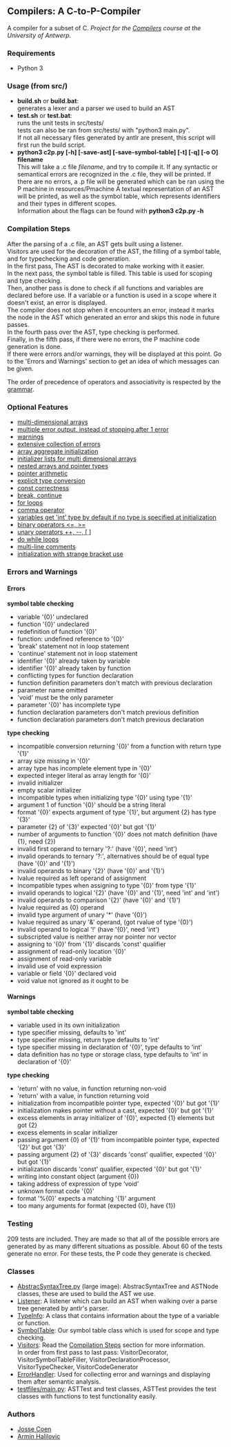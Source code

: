 ## Compilers: A C-to-P-Compiler

A compiler for a subset of C. _Project for the [Compilers](https://www.uantwerpen.be/popup/opleidingsonderdeel.aspx?catalognr=1001WETTEL&taal=en&aj=2015) course at the University of Antwerp._ 

### Requirements

*   Python 3

### Usage (from src/)

*   **build.sh** or **build.bat**:  
    generates a lexer and a parser we used to build an AST
*   **test.sh** or **test.bat**:  
    runs the unit tests in src/tests/  
    tests can also be ran from src/tests/ with "python3 main.py".  
    If not all necessary files generated by antlr are present, this script will first run the build script.
*   **python3 c2p.py [-h] [-save-ast] [-save-symbol-table] [-t] [-q] [-o O] filename**  
    This will take a .c file _filename_, and try to compile it. If any syntactic or semantical errors are recognized in the .c file, they will be printed. If there are no errors, a .p file will be generated which can be ran using the P machine in resources/Pmachine
    A textual representation of an AST will be printed, as well as the symbol table, which represents identifiers and their types in different scopes.  
    Information about the flags can be found with **python3 c2p.py -h**

### Compilation Steps

After the parsing of a .c file, an AST gets built using a listener.  
Visitors are used for the decoration of the AST, the filling of a symbol table, and for typechecking and code generation.  
In the first pass, The AST is decorated to make working with it easier.  
In the next pass, the symbol table is filled. This table is used for scoping and type checking.  
Then, another pass is done to check if all functions and variables are declared before use. If a variable or a function is used in a scope where it doesn't exist, an error is displayed.  
The compiler does not stop when it encounters an error, instead it marks the node in the AST which generated an error and skips this node in future passes.  
In the fourth pass over the AST, type checking is performed.  
Finally, in the fifth pass, if there were no errors, the P machine code generation is done.  
If there were errors and/or warnings, they will be displayed at this point. Go to the 'Errors and Warnings' section to get an idea of which messages can be given.

The order of precedence of operators and associativity is respected by the [grammar](src/C.g4).

### Optional Features

*   [multi-dimensional arrays](src/tests/programs/matrixMultiplication.c)
*   [multiple error output, instead of stopping after 1 error](src/tests/variable-declarations/char-arrays-pointers.txt)
*   [warnings](src/tests/function-declarations/22.txt)
*   [extensive collection of errors](#Errors)
*   [array aggregate initialization](src/tests/misc/multidimensional-arrays.c)
*   [initializer lists for multi dimensional arrays](src/tests/misc/multidimensional-arrays.c)
*   [nested arrays and pointer types](src/tests/variable-declarations/multi-arrays-pointers.c)
*   [pointer arithmetic](src/tests/binary-operators/pointer-arithmetic.c)
*   [explicit type conversion](src/tests/programs/areaCirclePointer.c)
*   [const correctness](src/tests/const/10.c)
*   [break, continue](src/tests/misc/for-and-while.c)
*   [for loops](src/tests/misc/for-and-while.c)
*   [comma operator](src/tests/misc/global-var.c)
*   [variables get 'int' type by default if no type is specified at initialization](src/tests/function-declarations/23.c)
*   [binary operators <=, >=](src/tests/binary-operators/correct-literals.c)
*   [unary operators ++, --, [ ]](src/tests/unary-operators/5.c)
*   [do while loops](src/tests/misc/flow-control.c)
*   [multi-line comments](src/tests/programs/primsAlgorithm.c)
*   [initialization with strange bracket use](src/tests/variable-declarations/strange-brackets.c)

### Errors and Warnings

#### Errors

**symbol table checking**

*   variable '{0}' undeclared
*   function '{0}' undeclared
*   redefinition of function '{0}'
*   function: undefined reference to '{0}'
*   'break' statement not in loop statement
*   'continue' statement not in loop statement
*   identifier '{0}' already taken by variable
*   identifier '{0}' already taken by function
*   conflicting types for function declaration
*   function definition parameters don't match with previous declaration
*   parameter name omitted
*   'void' must be the only parameter
*   parameter '{0}' has incomplete type
*   function declaration parameters don't match previous definition
*   function declaration parameters don't match previous declaration

**type checking**

*   incompatible conversion returning '{0}' from a function with return type '{1}'
*   array size missing in '{0}'
*   array type has incomplete element type in '{0}'
*   expected integer literal as array length for '{0}'
*   invalid initializer
*   empty scalar initializer
*   incompatible types when initializing type '{0}' using type '{1}'
*   argument 1 of function '{0}' should be a string literal
*   format '{0}' expects argument of type '{1}', but argument {2} has type '{3}'
*   parameter {2} of '{3}' expected '{0}' but got '{1}'
*   number of arguments to function '{0}' does not match definition (have {1}, need {2})
*   invalid first operand to ternary '?:' (have '{0}', need 'int')
*   invalid operands to ternary '?:', alternatives should be of equal type (have '{0}' and '{1}')
*   invalid operands to binary '{2}' (have '{0}' and '{1}')
*   lvalue required as left operand of assignment
*   incompatible types when assigning to type '{0}' from type '{1}'
*   invalid operands to logical '{2}' (have '{0}' and '{1}', need 'int' and 'int')
*   invalid operands to comparison '{2}' (have '{0}' and '{1}')
*   lvalue required as {0} operand
*   invalid type argument of unary '*' (have '{0}')
*   lvalue required as unary '&' operand, (got rvalue of type '{0}')
*   invalid operand to logical '!' (have '{0}', need 'int')
*   subscripted value is neither array nor pointer nor vector
*   assigning to '{0}' from '{1}' discards 'const' qualifier
*   assignment of read-only location '{0}'
*   assignment of read-only variable
*   invalid use of void expression
*   variable or field '{0}' declared void
*   void value not ignored as it ought to be

#### Warnings

**symbol table checking**

*   variable used in its own initialization
*   type specifier missing, defaults to 'int'
*   type specifier missing, return type defaults to 'int'
*   type specifier missing in declaration of '{0}', type defaults to 'int'
*   data definition has no type or storage class, type defaults to 'int' in declaration of '{0}'

**type checking**

*   'return' with no value, in function returning non-void
*   'return' with a value, in function returning void
*   initialization from incompatible pointer type, expected '{0}' but got '{1}'
*   initialization makes pointer without a cast, expected '{0}' but got '{1}'
*   excess elements in array initializer of '{0}', expected {1} elements but got {2}
*   excess elements in scalar initializer
*   passing argument {0} of '{1}' from incompatible pointer type, expected '{2}' but got '{3}'
*   passing argument {2} of '{3}' discards 'const' qualifier, expected '{0}' but got '{1}'
*   initialization discards 'const' qualifier, expected '{0}' but got '{1}'
*   writing into constant object (argument {0})
*   taking address of expression of type ‘void’
*   unknown format code '{0}'
*   format '%{0}' expects a matching '{1}' argument
*   too many arguments for format (expected {0}, have {1})

### Testing

209 tests are included. They are made so that all of the possible errors are generated by as many different situations as possible. About 60 of the tests generate no error. For these tests, the P code they generate is checked.

### Classes

*   [AbstracSyntaxTree.py](images/AbstractSyntaxTree.png) (large image): AbstracSyntaxTree and ASTNode classes, these are used to build the AST we use.
*   [Listener](images/Listener.png): A listener which can build an AST when walking over a parse tree generated by antlr's parser.
*   [TypeInfo](images/TypeInfo.png): A class that contains information about the type of a variable or function.
*   [SymbolTable](images/SymbolTable.png): Our symbol table class which is used for scope and type checking.
*   [Visitors](images/Visitors.png): Read the [Compilation Steps](#compilation) section for more information.  
    In order from first pass to last pass: VisitorDecorator, VisitorSymbolTableFiller, VisitorDeclarationProcessor, VisitorTypeChecker, VisitorCodeGenerator
*   [ErrorHandler](images/ErrorHandler.png): Used for collecting error and warnings and displaying them after semantic analysis.
*   [testfiles/main.py](images/testfiles-main.png): ASTTest and test classes, ASTTest provides the test classes with functions to test functionality easily.

### Authors
* [Josse Coen](https://github.com/jsscn)
* [Armin Halilovic](https://github.com/arminnh)
